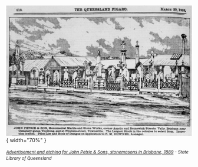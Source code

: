![Advertisement and etching for John Petrie & Sons, stonemasons in Brisbane, 1889](../assets/john-petrie-and-sons-advertisement-1889.jpg){ width="70%" }  

*<small>[Advertisement and etching for John Petrie & Sons, stonemasons in Brisbane, 1889](https://onesearch.slq.qld.gov.au/permalink/61SLQ_INST/dls06p/alma99184003687902061) - State Library of Queensland</small>*
